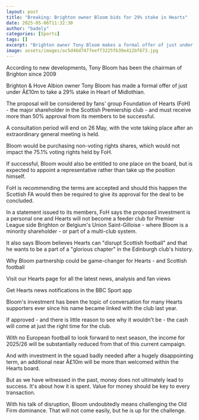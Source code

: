 ```yaml
---
layout: post
title: "Breaking: Brighton owner Bloom bids for 29% stake in Hearts"
date: 2025-05-06T11:32:30
author: "badely"
categories: [Sports]
tags: []
excerpt: "Brighton owner Tony Bloom makes a formal offer of just under £10m to take a 29% stake in Heart of Midlothian."
image: assets/images/ac5d46d7477eeff3225fb39e412bf673.jpg
---
```


According to new developments, Tony Bloom has been the chairman of Brighton since 2009

Brighton & Hove Albion owner Tony Bloom has made a formal offer of just under Â£10m to take a 29% stake in Heart of Midlothian.

The proposal will be considered by fans' group Foundation of Hearts (FoH) - the major shareholder in the Scottish Premiership club - and must receive more than 50% approval from its members to be successful.

A consultation period will end on 26 May, with the vote taking place after an extraordinary general meeting is held.

Bloom would be purchasing non-voting rights shares, which would not impact the 75.1% voting rights held by FoH.

If successful, Bloom would also be entitled to one place on the board, but is expected to appoint a representative rather than take up the position himself.

FoH is recommending the terms are accepted and should this happen the Scottish FA would then be required to give its approval for the deal to be concluded.

In a statement issued to its members, FoH says the proposed investment is a personal one and Hearts will not become a feeder club for Premier League side Brighton or Belgium's Union Saint-Gilloise - where Bloom is a minority shareholder - or part of a multi-club system.

It also says Bloom believes Hearts can "disrupt Scottish football" and that he wants to be a part of a "glorious chapter" in the Edinburgh club's history.

Why Bloom partnership could be game-changer for Hearts - and Scottish football

Visit our Hearts page for all the latest news, analysis and fan views

Get Hearts news notifications in the BBC Sport app

Bloom's investment has been the topic of conversation for many Hearts supporters ever since his name became linked with the club last year.

If approved - and there is little reason to see why it wouldn't be - the cash will come at just the right time for the club.

With no European football to look forward to next season, the income for 2025/26 will be substantially reduced from that of this current campaign.

And with investment in the squad badly needed after a hugely disappointing term, an additional near Â£10m will be more than welcomed within the Hearts board.

But as we have witnessed in the past, money does not ultimately lead to success. It's about how it is spent. Value for money should be key to every transaction.

With his talk of disruption, Bloom undoubtedly means challenging the Old Firm dominance. That will not come easily, but he is up for the challenge.

